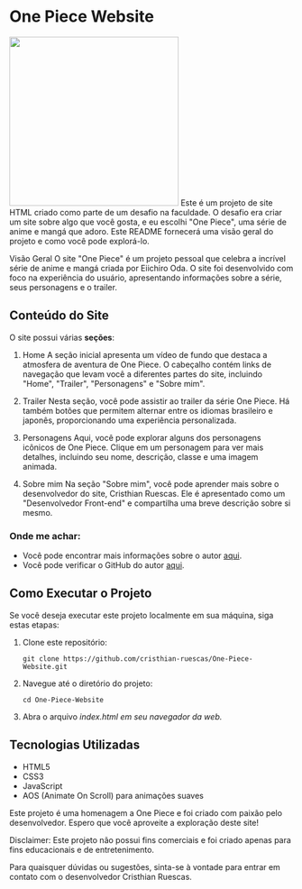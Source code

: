<h1> One Piece Website </h1>

<img src="https://sm.ign.com/t/ign_br/tv/o/one-piece-/one-piece-2_1xby.1200.jpg" width="300px"/> 
Este é um projeto de site HTML criado como parte de um desafio na faculdade. O desafio era criar um site sobre algo que você gosta, e eu escolhi "One Piece", uma série de anime e mangá que adoro. Este README fornecerá uma visão geral do projeto e como você pode explorá-lo.

Visão Geral
O site "One Piece" é um projeto pessoal que celebra a incrível série de anime e mangá criada por Eiichiro Oda. O site foi desenvolvido com foco na experiência do usuário, apresentando informações sobre a série, seus personagens e o trailer.

<h2>Conteúdo do Site</h2>
O site possui várias <strong>seções</strong>:

1. Home
A seção inicial apresenta um vídeo de fundo que destaca a atmosfera de aventura de One Piece. O cabeçalho contém links de navegação que levam você a diferentes partes do site, incluindo "Home", "Trailer", "Personagens" e "Sobre mim".

2. Trailer
Nesta seção, você pode assistir ao trailer da série One Piece. Há também botões que permitem alternar entre os idiomas brasileiro e japonês, proporcionando uma experiência personalizada.

3. Personagens
Aqui, você pode explorar alguns dos personagens icônicos de One Piece. Clique em um personagem para ver mais detalhes, incluindo seu nome, descrição, classe e uma imagem animada.

4. Sobre mim
Na seção "Sobre mim", você pode aprender mais sobre o desenvolvedor do site, Cristhian Ruescas. Ele é apresentado como um "Desenvolvedor Front-end" e compartilha uma breve descrição sobre si mesmo.

<h3>Onde me achar:</h3>
<ul>
  <li>Você pode encontrar mais informações sobre o autor <a href="https://www.linkedin.com/in/cristhianruescas/" target="_blank">aqui</a>.</li>
  <li>Você pode verificar o GitHub do autor <a href="https://github.com/cristhian-ruescas/" target="_blank">aqui</a>.
</li>
</ul>

<h2>Como Executar o Projeto</h2>
Se você deseja executar este projeto localmente em sua máquina, siga estas etapas:

<ol>
  <li><p>Clone este repositório:</p> <p><code>git clone https://github.com/cristhian-ruescas/One-Piece-Website.git</code></p></li>
  <li><p>Navegue até o diretório do projeto:</p> <p><code>cd One-Piece-Website</code></p></li>
  <li><p>Abra o arquivo <em>index.html em seu navegador da web.</em></p></li>
</ol>

<h2>Tecnologias Utilizadas</h2>
<ul>
  <li>HTML5</li>
  <li>CSS3</li>
  <li>JavaScript</li>
  <li>AOS (Animate On Scroll) para animações suaves</li>
</ul>

Este projeto é uma homenagem a One Piece e foi criado com paixão pelo desenvolvedor. Espero que você aproveite a exploração deste site!

Disclaimer: Este projeto não possui fins comerciais e foi criado apenas para fins educacionais e de entretenimento.

Para quaisquer dúvidas ou sugestões, sinta-se à vontade para entrar em contato com o desenvolvedor Cristhian Ruescas.
